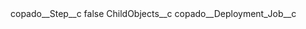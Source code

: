 <?xml version="1.0" encoding="UTF-8"?>
<CustomMetadata xmlns="http://soap.sforce.com/2006/04/metadata" xmlns:xsi="http://www.w3.org/2001/XMLSchema-instance" xmlns:xsd="http://www.w3.org/2001/XMLSchema">
    <label>copado__Step__c</label>
    <protected>false</protected>
    <values>
        <field>ChildObjects__c</field>
        <value xsi:type="xsd:string">copado__Deployment_Job__c</value>
    </values>
</CustomMetadata>
